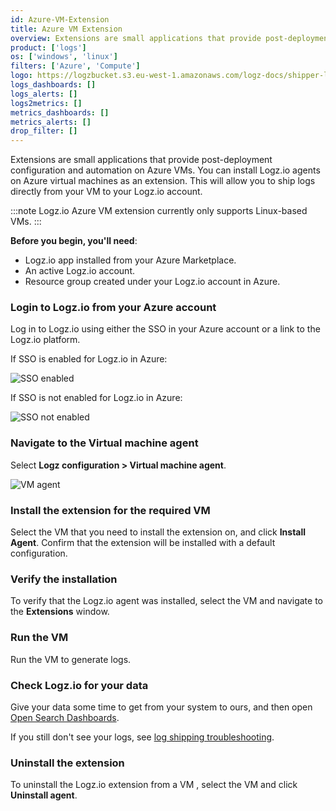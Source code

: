 ```yaml
---
id: Azure-VM-Extension
title: Azure VM Extension
overview: Extensions are small applications that provide post-deployment configuration and automation on Azure VMs. You can install Logz.io agents on Azure virtual machines as an extension. This will allow you to ship logs directly from your VM to your Logz.io account.
product: ['logs']
os: ['windows', 'linux']
filters: ['Azure', 'Compute']
logo: https://logzbucket.s3.eu-west-1.amazonaws.com/logz-docs/shipper-logos/azure-vm.png
logs_dashboards: []
logs_alerts: []
logs2metrics: []
metrics_dashboards: []
metrics_alerts: []
drop_filter: []
---
```



Extensions are small applications that provide post-deployment configuration and automation on Azure VMs. You can install Logz.io agents on Azure virtual machines as an extension. This will allow you to ship logs directly from your VM to your Logz.io account.

:::note
Logz.io Azure VM extension currently only supports Linux-based VMs.
:::
 


 
  
**Before you begin, you'll need**: 

* Logz.io app installed from your Azure Marketplace.
* An active Logz.io account.
* Resource group created under your Logz.io account in Azure.
  
  
### Login to Logz.io from your Azure account
  
Log in to Logz.io using either the SSO in your Azure account or a link to the Logz.io platform.
  
If SSO is enabled for Logz.io in Azure:
  
![SSO enabled](https://dytvr9ot2sszz.cloudfront.net/logz-docs/azure_extension/sso-opt-in-extension.png)

If SSO is not enabled for Logz.io in Azure:
  
![SSO not enabled](https://dytvr9ot2sszz.cloudfront.net/logz-docs/azure_extension/sso-opt-out-extension.png) 

### Navigate to the Virtual machine agent

Select **Logz configuration > Virtual machine agent**.
  
![VM agent](https://dytvr9ot2sszz.cloudfront.net/logz-docs/azure_extension/vm-agent-extension.png)


### Install the extension for the required VM
  
Select the VM that you need to install the extension on, and click **Install Agent**. Confirm that the extension will be installed with a default configuration.
  
### Verify the installation

To verify that the Logz.io agent was installed, select the VM and navigate to the **Extensions** window.
  
### Run the VM

Run the VM to generate logs.
  
### Check Logz.io for your data

Give your data some time to get from your system to ours, and then open [Open Search Dashboards](https://app.logz.io/#/dashboard/osd).

If you still don't see your logs, see [log shipping troubleshooting](https://docs.logz.io/docs/user-guide/log-management/troubleshooting/log-shipping-troubleshooting/).
  
### Uninstall the extension

To uninstall the Logz.io extension from a VM , select the VM and click **Uninstall agent**.

 



